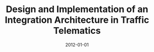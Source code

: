 ---
abstract: ''
authors:
- Florian Fest
date: '2012-01-01'
featured: false
publication_types:
- '7'
publishDate: '2012-01-01'
title: Design and Implementation of an Integration Architecture in Traffic Telematics
url_pdf: ''
---